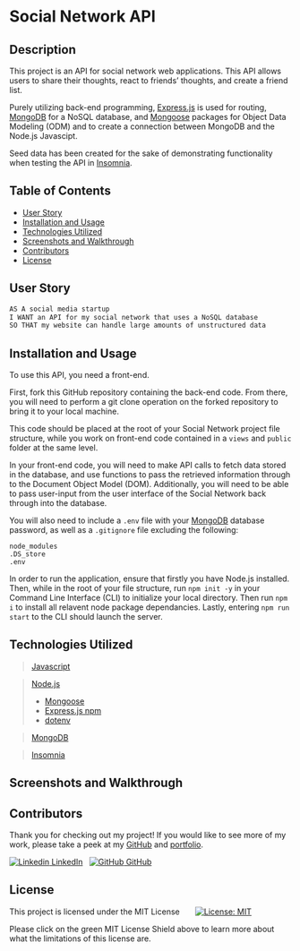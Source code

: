 
# Social Network API

## Description

This project is an API for social network web applications. This API allows users to share their thoughts, react to friends’ thoughts, and create a friend list.

Purely utilizing back-end programming, [Express.js](https://www.npmjs.com/package/express) is used for routing, [MongoDB](https://www.npmjs.com/package/mongodb) for a NoSQL database, and [Mongoose](https://www.npmjs.com/package/mongoose) packages for Object Data Modeling (ODM) and to create a connection between MongoDB and the Node.js Javascipt.

Seed data has been created for the sake of demonstrating functionality when testing the API in [Insomnia](https://insomnia.rest/products/insomnia).


## Table of Contents

- [User Story](#user-story)
- [Installation and Usage](#installation-and-usage)
- [Technologies Utilized](#technologies-utilized)
- [Screenshots and Walkthrough](#screenshots-and-walkthrough)
- [Contributors](#contributors)
- [License](#license)


## User Story

```md
AS A social media startup
I WANT an API for my social network that uses a NoSQL database
SO THAT my website can handle large amounts of unstructured data
```


## Installation and Usage

To use this API, you need a front-end.    

First, fork this GitHub repository containing the back-end code. From there, you will need to perform a git clone operation on the forked repository to bring it to your local machine.   

This code should be placed at the root of your Social Network project file structure, while you work on front-end code contained in a `views` and `public` folder at the same level.    

In your front-end code, you will need to make API calls to fetch data stored in the database, and use functions to pass the retrieved information through to the Document Object Model (DOM). Additionally, you will need to be able to pass user-input from the user interface of the Social Network back through into the database.    

You will also need to include a `.env` file with your [MongoDB](https://www.npmjs.com/package/mongodb) database password, as well as a `.gitignore` file excluding the following:
```
node_modules
.DS_store
.env
```

In order to run the application, ensure that firstly you have Node.js installed. Then, while in the root of your file structure, run `npm init -y` in your Command Line Interface (CLI) to initialize your local directory. Then run `npm i` to install all relavent node package dependancies. Lastly, entering `npm run start` to the CLI should launch the server.     


## Technologies Utilized

> [Javascript](https://www.javascript.com/)

> [Node.js](https://nodejs.org/en/)
> - [Mongoose](https://www.npmjs.com/package/mongoose)
> - [Express.js npm](https://expressjs.com/)
> - [dotenv](https://www.npmjs.com/package/dotenv)

> [MongoDB](https://www.npmjs.com/package/mongodb)

> [Insomnia](https://insomnia.rest/products/insomnia)


## Screenshots and Walkthrough

## Contributors

Thank you for checking out my project! If you would like to see more of my work, please take a peek at my [GitHub](https://github.com/anitachengalva/) and [portfolio](http://anitachengalva.github.io/portfolio).

[![Linkedin](https://i.stack.imgur.com/gVE0j.png) LinkedIn](https://www.linkedin.com/anitachengalva)
&nbsp;
[![GitHub](https://i.stack.imgur.com/tskMh.png) GitHub](https://github.com/anitachengalva)


## License

This project is licensed under the MIT License &nbsp; &nbsp; &nbsp; [![License: MIT](https://img.shields.io/badge/License-MIT-green.svg)](https://choosealicense.com/licenses/mit/)

Please click on the green MIT License Shield above to learn more about what the limitations of this license are.